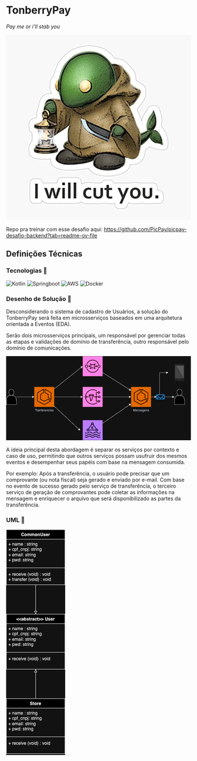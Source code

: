 # TonberryPay

_Pay me or i'll stab you_

![tonberrypay](./doc/tonberry.jpg)

Repo pra treinar com esse desafio aqui: https://github.com/PicPay/picpay-desafio-backend?tab=readme-ov-file

## Definições Técnicas

### Tecnologias 🚀

![Kotlin](https://img.shields.io/badge/Kotlin-B125EA?style=for-the-badge&logo=kotlin&logoColor=white)
![Springboot](https://img.shields.io/badge/Spring_Boot-6DB33F?style=for-the-badge&logo=spring-boot&logoColor=white)
![AWS](https://img.shields.io/badge/Amazon_AWS-FF9900?style=for-the-badge&logo=amazonaws&logoColor=white)
![Docker](https://img.shields.io/badge/Docker-2CA5E0?style=for-the-badge&logo=docker&logoColor=white)

### Desenho de Solução 🏢

Desconsiderando o sistema de cadastro de Usuários, a solução do TonberryPay será feita em microsserviços baseados em uma arquitetura orientada a Eventos (EDA).

Serão dois microsserviços principais, um responsável por gerenciar todas as etapas e validações de domínio de transferência, outro responsável pelo domínio de comunicações.

![TonberryPay - Desenho de Solução](./doc/TonberryPay-Desenho%20de%20solucao.png)

A ideia principal desta abordagem é separar os serviços por contexto e caso de uso, permitindo que outros serviços possam usufruir dos mesmos eventos e desempenhar seus papéis com base na mensagem consumida.

Por exemplo: Após a transferência, o usuário pode precisar que um comprovante (ou nota fiscal) seja gerado e enviado por e-mail. Com base no evento de sucesso gerado pelo serviço de transferência, o terceiro serviço de geração de comprovantes pode coletar as informações na mensagem e enriquecer o arquivo que será disponibilizado as partes da transferência.

### UML 👥

![TonberryPay - UML](./doc/TonberryPay_UML.png)
